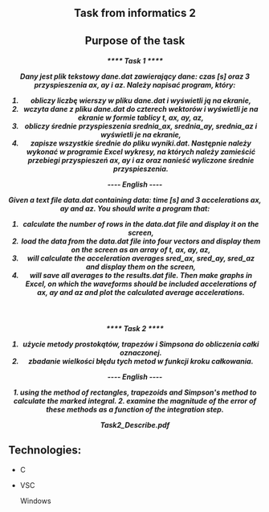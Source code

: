 <h2 align="center"><a name="Up">Task from informatics 2</a></h2> 

<h2 align="center">Purpose of the task</h2>
<p><p>


<h5 align="center">**** Task 1 ****

<p>
Dany jest plik tekstowy dane.dat zawierający dane: czas [s] oraz 3 przyspieszenia ax, ay i az. Należy 
napisać program, który:

1. obliczy liczbę wierszy w pliku dane.dat i wyświetli ją na ekranie,
2. wczyta dane z pliku dane.dat do czterech wektorów i wyświetli je na ekranie w formie tablicy t, 
ax, ay, az,
3. obliczy średnie przyspieszenia srednia_ax, srednia_ay, srednia_az i wyświetli je na ekranie,
4. zapisze wszystkie średnie do pliku wyniki.dat.
Następnie należy wykonać w programie Excel wykresy, na których należy zamieścić przebiegi 
przyspieszeń ax, ay i az oraz nanieść wyliczone średnie przyspieszenia.
</p>
---- English ----
<p>
Given a text file data.dat containing data: time [s] and 3 accelerations ax, ay and az. You should write a program that:

1. calculate the number of rows in the data.dat file and display it on the screen,
2. load the data from the data.dat file into four vectors and display them on the screen as an array of t, 
ax, ay, az,
3. will calculate the acceleration averages sred_ax, sred_ay, sred_az and display them on the screen,
4. will save all averages to the results.dat file.
Then make graphs in Excel, on which the waveforms should be included 
accelerations of ax, ay and az and plot the calculated average accelerations.
</p>
<br>
<h5 align="center">**** Task 2 ****

1. użycie metody prostokątów, trapezów i Simpsona do obliczenia całki oznaczonej.
2. zbadanie wielkości błędu tych metod w funkcji kroku całkowania.
</p>
---- English ----
<p>
1. using the method of rectangles, trapezoids and Simpson's method to calculate the marked integral.
2. examine the magnitude of the error of these methods as a function of the integration step.

Task2_Describe.pdf

  
## Technologies:
<ul>
<li><p>C</p>
<li><p>VSC</p>
<p>Windows</p>
</ul>


